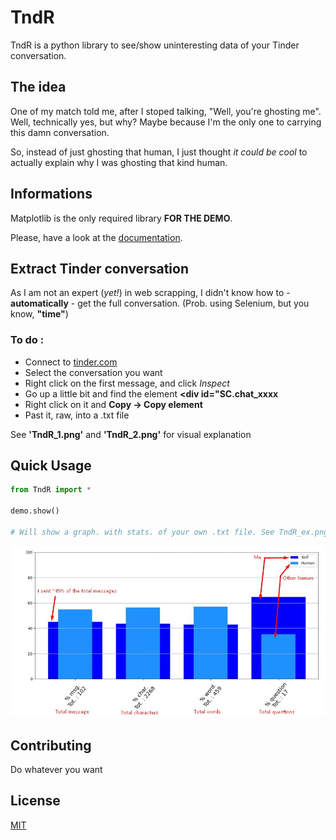 # TndR

TndR is a python library to see/show uninteresting data of your Tinder conversation.

## The idea

One of my match told me, after I stoped talking, "Well, you're ghosting me". Well, technically yes, but why? Maybe because I'm the only one to carrying this damn conversation.

So, instead of just ghosting that human, I just thought *it could be cool* to actually explain why I was ghosting that kind human.

## Informations

Matplotlib is the only required library **FOR THE DEMO**.

Please, have a look at the [documentation](https://mcxiv-python.000webhostapp.com/).

## Extract Tinder conversation

As I am not an expert (*yet!*) in web scrapping, I didn't know how to - **automatically** - get the full conversation. (Prob. using Selenium, but you know, **"time"**)

### To do :

- Connect to [tinder.com](https://www.tinder.com/)
- Select the conversation you want
- Right click on the first message, and click *Inspect*
- Go up a little bit and find the element **<div id="SC.chat_xxxx**
- Right click on it and **Copy -> Copy element**
- Past it, raw, into a .txt file

See **'TndR_1.png'**  and **'TndR_2.png'** for visual explanation


## Quick Usage
```python
from TndR import *

demo.show()

# Will show a graph. with stats. of your own .txt file. See TndR_ex.png for an example.
```
![Screenshot](TndR_ex.jpg)

## Contributing

Do whatever you want

## License
[MIT](https://choosealicense.com/licenses/mit/)
